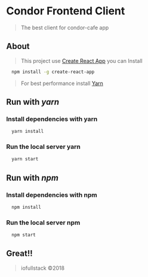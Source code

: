 # Condor Frontend Client
> The best client for condor-cafe app
## About
> This project use [Create React App](https://github.com/facebookincubator/create-react-app) you can Install

```sh
  npm install -g create-react-app
```
> For best performance install [Yarn](https://yarnpkg.com)

## Run with *yarn*

### Install dependencies with yarn
```sh
  yarn install
```

### Run the local server yarn
```sh
  yarn start
```

## Run with *npm*

### Install dependencies with npm
```sh
  npm install
```

### Run the local server npm
```sh
  npm start
```

## Great!!
> iofullstack &copy;2018